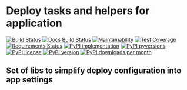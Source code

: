 # Deploy tasks and helpers for application

[![Build Status](https://readthedocs.org/projects/roy/badge/?version=latest&style=flat)](https://readthedocs.org/projects/roy)
[![Docs Build Status](https://travis-ci.org/royprojectcom/roy.svg?branch=master)](https://travis-ci.org/royprojectcom/roy)
[![Maintainability](https://api.codeclimate.com/v1/badges/d55631dca90a900ce134/maintainability)](https://codeclimate.com/github/royprojectcom/roy/maintainability)
[![Test Coverage](https://api.codeclimate.com/v1/badges/d55631dca90a900ce134/test_coverage)](https://codeclimate.com/github/royprojectcom/roy/test_coverage)
[![Requirements Status](https://requires.io/github/royprojectcom/roy/requirements.svg?branch=master)](https://requires.io/github/royprojectcom/roy/requirements/?branch=master)
[![PyPI implementation](https://img.shields.io/pypi/implementation/roy.svg)](https://pypi.python.org/pypi/roy/)
[![PyPI pyversions](https://img.shields.io/pypi/pyversions/roy.svg)](https://pypi.python.org/pypi/roy/)
[![PyPI license](https://img.shields.io/pypi/l/roy.svg)](https://pypi.python.org/pypi/roy/)
[![PyPI version](https://badge.fury.io/py/roy.svg)](https://pypi.python.org/pypi/roy/)
[![PyPI downloads per month](https://img.shields.io/pypi/dm/roy.svg)](https://pypi.python.org/pypi/unv_)

## Set of libs to simplify deploy configuration into app settings
